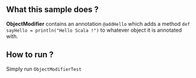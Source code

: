 ## What this sample does ?

**ObjectModifier** contains an annotation `@addHello` which adds a method `def sayHello = println("Hello Scala !")` to whatever object it is annotated with.

## How to run ?

Simply run `ObjectModifierTest`